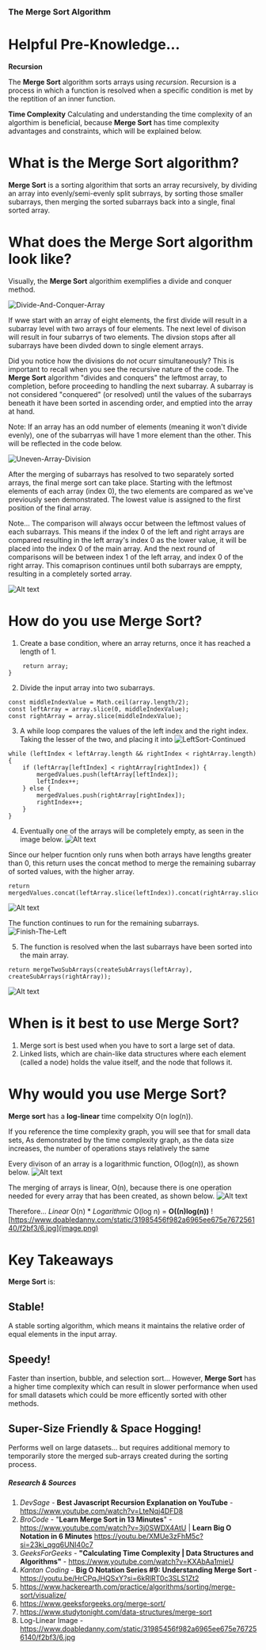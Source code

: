 ### The **Merge Sort** Algorithm


# Helpful Pre-Knowledge...
**Recursion**

The **Merge Sort** algorithm sorts arrays using *recursion*.  Recursion is a process in which a function is resolved when a specific condition is met by the reptition of an inner function.

**Time Complexity**
Calculating and understanding the time complexity of an algorthim is beneficial, because **Merge Sort** has time complexity advantages and constraints, which will be explained below.


# What is the **Merge Sort** algorithm?
**Merge Sort** is a sorting algorithim that sorts an array recursively, by dividing an array into evenly/semi-evenly split subrrays, by sorting those smaller subarrays, then merging the sorted subarrays back into a single, final sorted array.   


# What does the **Merge Sort** algorithm look like?
Visually, the **Merge Sort** algorithim exemplifies a divide and conquer method.  

![Divide-And-Conquer-Array](DnCArray.gif)

If wwe start with an array of eight elements, the first divide will result in a subarray level with two arrays of four elements.  The next level of divison will result in four subarrys of two elements.  The divsion stops after all subarrays have been divded down to single element arrays. 

Did you notice how the divisions do *not* ocurr simultaneously?  This is important to recall when you see the recursive nature of the code. The **Merge Sort** algorithm "divides and conquers" the leftmost array, to completion, before proceeding to handling the next subarray.  A subarray is not considered "conquered" (or resolved) until the values of the subarrays beneath it have been sorted in ascending order, and emptied into the array at hand.

Note: If an array has an odd number of elements (meaning it won't divide evenly), one of the subarryas will have 1 more element than the other.  This will be reflected in the code below.

![Uneven-Array-Division](OddArray.gif)

After the merging of subarrays has resolved to two separately sorted arrays, the final merge sort can take place.  Starting with the leftmost elements of each array (index 0), the two elements are compared as we've previously seen demonstrated.  The lowest value is assigned to the first position of the final array. 

Note... The comparison will always occur between the leftmost values of each subarrays.  This means if the index 0 of the left and right arrays are compared resulting in the left array's index 0 as the lower value, it will be placed into the index 0 of the main array.  And the next round of comparisons will be between index 1 of the left array, and index 0 of the right array.  This comaprison continues until both subarrays are emppty, resulting in a completely sorted array. 

![Alt text](Final-Sorting.gif)
 

# How do you use **Merge Sort**?

1. Create a base condition, where an array returns, once it has reached a length of 1.
```if (array.length === 1) {
	return array;
}
```


2. Divide the input array into two subarrays.
```
const middleIndexValue = Math.ceil(array.length/2);
const leftArray = array.slice(0, middleIndexValue);
const rightArray = array.slice(middleIndexValue);
```

3. A while loop compares the values of the left index and the right index.  Taking the lesser of the two, and placing it into 
![LeftSort-Continued](leftmostp2.gif)
```
while (leftIndex < leftArray.length && rightIndex < rightArray.length) {
	if (leftArray[leftIndex] < rightArray[rightIndex]) {
		mergedValues.push(leftArray[leftIndex]);
		leftIndex++;
	} else {
		mergedValues.push(rightArray[rightIndex]);
		rightIndex++;
	}
}
```


4. Eventually one of the arrays will be completely empty, as seen in the image below.
![Alt text](<Screenshot 2024-01-18 at 11.18.38 PM.png>)  


Since our helper fucntion only runs when both arrays have lengths greater than 0, this return uses the concat method to merge the remaining subarray of sorted values, with the higher array.
```
return mergedValues.concat(leftArray.slice(leftIndex)).concat(rightArray.slice(rightIndex));
```
![Alt text](mergeremainderarray.gif)


The function continues to run for the remaining subarrays.
![Finish-The-Left](leftmostp3.gif)


5. The function is resolved when the last subarrays have been sorted into the main array.
```
return mergeTwoSubArrays(createSubArrays(leftArray), createSubArrays(rightArray));
```
![Alt text](Final-Sorting-1.gif)


# When is it best to use **Merge Sort**?
1) Merge sort is best used when you have to sort a large set of data.
2) Linked lists, which are chain-like data structures where each element (called a node) holds the value itself, and the node that follows it.


# Why would you use **Merge Sort**?
**Merge sort** has a **log-linear** time compelxity O(n log(n)).  

If you reference the time complexity graph, you will see that for small data sets, As demonstrated by the time complexity graph, as the data size increases, the number of operations stays relatively the same

Every divison of an array is a logarithmic function, O(log(n)), as shown below.
![Alt text](alldivisions.jpg)

The merging of arrays is linear, O(n), because there is one operation needed for every array that has been created, as shown below.
![Alt text](<alldivisions merge.jpg>)

Therefore...
*Linear* O(n) * *Logarithmic* O(log n) = **O((n)log(n))**
![https://www.doabledanny.com/static/31985456f982a6965ee675e767256140/f2bf3/6.jpg](image.png)


# Key Takeaways

**Merge Sort** is:

## **Stable!**
A stable sorting algorithm, which means it maintains the relative order of equal elements in the input array.

## **Speedy!**
Faster than insertion, bubble, and selection sort... However, **Merge Sort** has a higher time complexity which can result in slower performance when used for small datasets which could be more efficently sorted with other methods.

## **Super-Size Friendly & Space Hogging!**
Performs well on large datasets... but requires additional memory to temporarily store the merged sub-arrays created during the sorting process. 

##### Research & Sources
1) *DevSage* - **Best Javascript Recursion Explanation on YouTube** - https://www.youtube.com/watch?v=LteNqj4DFD8
2) *BroCode* - "**Learn Merge Sort in 13 Minutes**" - https://www.youtube.com/watch?v=3j0SWDX4AtU | **Learn Big O Notation in 6 Minutes** https://youtu.be/XMUe3zFhM5c?si=23ki_qgq6UNI40c7
3) *GeeksForGeeks* - **"Calculating Time Complexity | Data Structures and Algorithms"** - https://www.youtube.com/watch?v=KXAbAa1mieU
4) *Kantan Coding* - **Big O Notation Series #9: Understanding Merge Sort** - https://youtu.be/HrCPqJHQSxY?si=6kRlRT0c3SLS1Zt2
5) https://www.hackerearth.com/practice/algorithms/sorting/merge-sort/visualize/
6) https://www.geeksforgeeks.org/merge-sort/
7) https://www.studytonight.com/data-structures/merge-sort
8) Log-Linear Image - https://www.doabledanny.com/static/31985456f982a6965ee675e767256140/f2bf3/6.jpg
